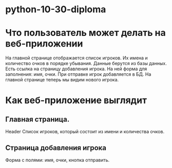 # python-10-30-diploma
# Что пользователь может делать на веб-приложении
На главной странице отображается список игроков. Их имена и количество очков в порядке убывания. Данные берутся из базы данных.
Есть ссылка на страницу добавления игрока. На ней форма для заполнения: имя, очки. При отправке игрок добавляется в БД. На главной странице
теперь мы видим нового игрока.

# Как веб-приложение выглядит
## Главная страница.
Header
Список игроков, который состоит из имени и количества очков.

## Страница добавления игрока
Форма с полями: имя, очки, кнопка отправить.
